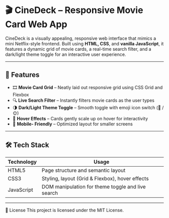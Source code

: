 # 🎬 CineDeck – Responsive Movie Card Web App

CineDeck is a visually appealing, responsive web interface that mimics a mini Netflix-style frontend. Built using **HTML, CSS**, and **vanilla JavaScript**, it features a dynamic grid of movie cards, a real-time search filter, and a dark/light theme toggle for an interactive user experience.

---

## 🚀 Features

- 🎞️ **Movie Card Grid** – Neatly laid out responsive grid using CSS Grid and Flexbox  
- 🔍 **Live Search Filter** – Instantly filters movie cards as the user types  
- 🌗 **Dark/Light Theme Toggle** – Smooth toggle with emoji icon switch (🌙 / 🌞)  
- 🎨 **Hover Effects** – Cards gently scale up on hover for interactivity  
- 📱 **Mobile- Friendly** – Optimized layout for smaller screens  

---

## 🛠️ Tech Stack

| Technology | Usage |
|------------|-------|
| HTML5      | Page structure and semantic layout |
| CSS3       | Styling, layout (Grid & Flexbox), hover effects |
| JavaScript | DOM manipulation for theme toggle and live search |

---

📝 License
This project is licensed under the MIT License.
